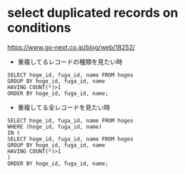# select duplicated records on conditions
https://www.go-next.co.jp/blog/web/18252/
- 重複してるレコードの種類を見たい時
```
SELECT hoge_id, fuga_id, name FROM hoges
GROUP BY hoge_id, fuga_id, name
HAVING COUNT(*)>1
ORDER BY hoge_id, fuga_id, name;
```
- 重複してる全レコードを見たい時
```
SELECT hoge_id, fuga_id, name FROM hoges
WHERE (hoge_id, fuga_id, name)
IN (
SELECT hoge_id, fuga_id, name FROM hoges
GROUP BY hoge_id, fuga_id, name
HAVING COUNT(*)>1
)
ORDER BY hoge_id, fuga_id, name;
```